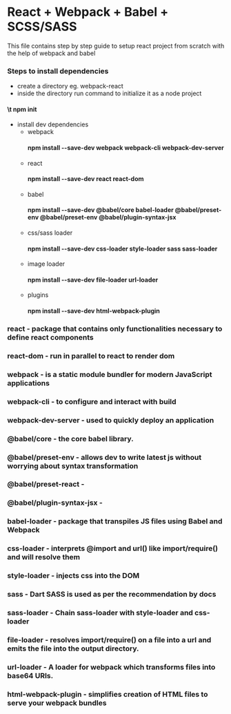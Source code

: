 # React + Webpack + Babel + SCSS/SASS

This file contains step by step guide to setup react project from scratch with the help of webpack and babel

### Steps to install dependencies

* create a directory <app-name> eg. webpack-react
* inside the directory run command to initialize it as a node project
#### \t npm init
* install dev dependencies
    * webpack
        #### npm install --save-dev webpack webpack-cli webpack-dev-server 
    * react
        #### npm install --save-dev react react-dom
    * babel
        #### npm install --save-dev @babel/core babel-loader @babel/preset-env @babel/preset-env @babel/plugin-syntax-jsx
    * css/sass loader
        #### npm install --save-dev css-loader style-loader sass sass-loader
    * image loader
        #### npm install --save-dev file-loader url-loader
    * plugins
        #### npm install --save-dev html-webpack-plugin

### react                       - package that contains only functionalities necessary to define react components
### react-dom                   - run in parallel to react to render dom
### webpack                     - is a static module bundler for modern JavaScript applications
### webpack-cli                 - to configure and interact with build
### webpack-dev-server          - used to quickly deploy an application
### @babel/core                 - the core babel library. 
### @babel/preset-env           - allows dev to write latest js without worrying about syntax transformation
### @babel/preset-react         - 
### @babel/plugin-syntax-jsx    - 
### babel-loader                - package that transpiles JS files using Babel and Webpack
### css-loader                  - interprets @import and url() like import/require() and will resolve them
### style-loader                - injects css into the DOM
### sass                        - Dart SASS is used as per the recommendation by docs
### sass-loader                 - Chain sass-loader with style-loader and css-loader
### file-loader                 - resolves import/require() on a file into a url and emits the file into the output directory.
### url-loader                  - A loader for webpack which transforms files into base64 URIs.
### html-webpack-plugin         - simplifies creation of HTML files to serve your webpack bundles